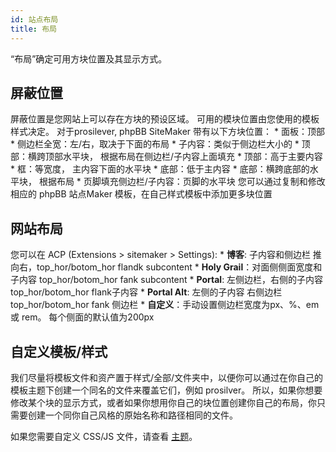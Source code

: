 ```yaml
---
id: 站点布局
title: 布局
---
```


“布局”确定可用方块位置及其显示方式。

## 屏蔽位置

屏蔽位置是您网站上可以存在方块的预设区域。 可用的模块位置由您使用的模板样式决定。 对于prosilever, phpBB SiteMaker 带有以下方块位置： * 面板：顶部 * 侧边栏全宽：左/右，取决于下面的布局 * 子内容：类似于侧边栏大小的 * 顶部：横跨顶部水平块， 根据布局在侧边栏/子内容上面填充 * 顶部：高于主要内容 * 框：等宽度， 主内容下面的水平块 * 底部：低于主内容 * 底部：横跨底部的水平块， 根据布局 * 页脚填充侧边栏/子内容：页脚的水平块 您可以通过复制和修改相应的 phpBB 站点Maker 模板，在自己样式模板中添加更多块位置

## 网站布局

您可以在 ACP (Extensions > sitemaker > Settings): * **博客**: 子内容和侧边栏 推向右，top_hor/botom_hor flandk subcontent * **Holy Grail**：对面侧侧面宽度和子内容 top_hor/botom_hor fank subcontent * **Portal**: 左侧边栏，右侧的子内容 top_hor/botom_hor flank子内容 * **Portal Alt**: 左侧的子内容 右侧边栏 top_hor/botom_hor fank 侧边栏 * **自定义**：手动设置侧边栏宽度为px、%、em 或 rem。 每个侧面的默认值为200px

## 自定义模板/样式

我们尽量将模板文件和资产置于样式/全部/文件夹中，以便你可以通过在你自己的模板主题下创建一个同名的文件来覆盖它们，例如 prosilver。 所以，如果你想要修改某个块的显示方式，或者如果你想用你自己的块位置创建你自己的布局，你只需要创建一个同你自己风格的原始名称和路径相同的文件。

如果您需要自定义 CSS/JS 文件，请查看 [主题](./developer-theming.md)。